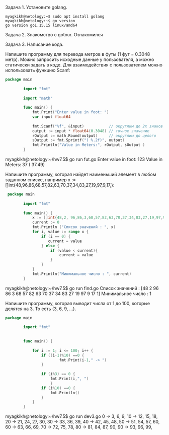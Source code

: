 Задача 1. Установите golang.

```
myagkikh@netology:~$ sudo apt install golang
myagkikh@netology:~$ go version
go version go1.15.15 linux/amd64
```

Задача 2. Знакомство с gotour.
Ознакомился

Задача 3. Написание кода.

Напишите программу для перевода метров в футы (1 фут = 0.3048 метр). Можно запросить исходные данные у пользователя, а можно статически задать в коде. Для взаимодействия с пользователем можно использовать функцию Scanf:
```go
package main
        
        import "fmt"
        
        import "math"
        
        func main() {
            fmt.Print("Enter value in foot: ")
            var input float64
            
            fmt.Scanf("%f", &input)           // округлим до 2х знаков в строке
            output := input * float64(0.3048) // точное значение 
            rOutput := math.Round(output)     // округлим до целого
            sOutput := fmt.Sprintf("( %.2f)", output)
            fmt.Println("Value in Meters:", rOutput, sOutput )    
        }
```
myagkikh@netology:~/hw7.5$ go run fut.go
Enter value in foot: 123
Value in Meters: 37 ( 37.49)



Напишите программу, которая найдет наименьший элемент в любом заданном списке, например x := []int{48,96,86,68,57,82,63,70,37,34,83,27,19,97,9,17,}:
```go
 package main
        
        import "fmt"
        
        func main() {
            x := []int{48,2, 96,86,3,68,57,82,63,70,37,34,83,27,19,97,9,17,1}
            current := 0
            fmt.Println ("Список значений : ", x)
            for i, value := range x {
                if (i == 0) {
                   current = value 
                } else {
                    if (value < current){
                        current = value
                    }
                }
            }
            fmt.Println("Минимальное число : ", current)
        }    
```
myagkikh@netology:~/hw7.5$
go run find.go
Список значений :  [48 2 96 86 3 68 57 82 63 70 37 34 83 27 19 97 9 17 1]
Минимальное число :  1


Напишите программу, которая выводит числа от 1 до 100, которые делятся на 3. То есть (3, 6, 9, …).
```go
package main
        
        import "fmt"
        
        
        func main() {
            
            for i := 1; i <= 100; i++ {
                if ((i-1)%10) ==0 {
                        fmt.Print(i-1," -> ")
                }            
                        
                if (i%3) == 0 {
                    fmt.Print(i,", ")
                    }
                if (i%10) ==0 {
                    fmt.Println()
                }
            }
        }
```

myagkikh@netology:~/hw7.5$ go run dev3.go
0 -> 3, 6, 9,
10 -> 12, 15, 18,
20 -> 21, 24, 27, 30,
30 -> 33, 36, 39,
40 -> 42, 45, 48,
50 -> 51, 54, 57, 60,
60 -> 63, 66, 69,
70 -> 72, 75, 78,
80 -> 81, 84, 87, 90,
90 -> 93, 96, 99,
